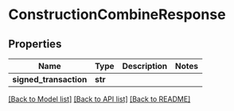 # ConstructionCombineResponse

## Properties
Name | Type | Description | Notes
------------ | ------------- | ------------- | -------------
**signed_transaction** | **str** |  | 

[[Back to Model list]](../README.md#documentation-for-models) [[Back to API list]](../README.md#documentation-for-api-endpoints) [[Back to README]](../README.md)

